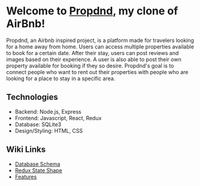 #  Welcome to [Propdnd](https://sam-weglinski-airbnb-clone.herokuapp.com/), my clone of AirBnb!

Propdnd, an Airbnb inspired project, is a platform made for travelers looking for a home away from home. Users can access multiple properties available to book for a certain date. After their stay, users can post reviews and images based on their experience. A user is also able to post their own property available for booking if they so desire. Propdnd's goal is to connect people who want to rent out their properties with people who are looking for a place to stay in a specific area.

## Technologies
- Backend: Node.js, Express
- Frontend: Javascript, React, Redux
- Database: SQLite3
- Design/Styling: HTML, CSS

## Wiki Links
- [Database Schema](https://github.com/samanthaweglinski/AirBnB/wiki/Database-Schema-Image-with-Relationships)
- [Redux State Shape](https://github.com/samanthaweglinski/AirBnB/wiki/Pseudocode-of-your-Redux-State-Shape)
- [Features](https://github.com/samanthaweglinski/AirBnB/wiki/Features-List)
